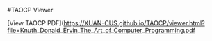 #TAOCP Viewer

[View TAOCP PDF](https://XUAN-CUS.github.io/TAOCP/viewer.html?file=Knuth_Donald_Ervin_The_Art_of_Computer_Programming.pdf
